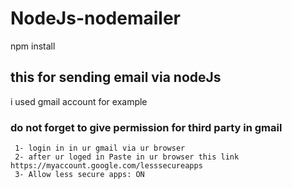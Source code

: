 # NodeJs-nodemailer
npm install
## this for sending email via nodeJs
i used gmail account for example

###  do not forget to give permission for third party in gmail
    
     1- login in in ur gmail via ur browser
     2- after ur loged in Paste in ur browser this link  https://myaccount.google.com/lesssecureapps
     3- Allow less secure apps: ON
    
